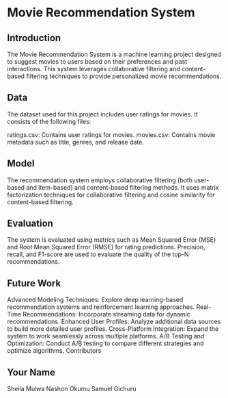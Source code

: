 
# Movie Recommendation System

## Introduction

The Movie Recommendation System is a machine learning project designed to suggest movies to users based on their preferences and past interactions. This system leverages collaborative filtering and content-based filtering techniques to provide personalized movie recommendations.


## Data
The dataset used for this project includes user ratings for movies. It consists of the following files:

ratings.csv: Contains user ratings for movies.
movies.csv: Contains movie metadata such as title, genres, and release date.
## Model
The recommendation system employs collaborative filtering (both user-based and item-based) and content-based filtering methods. It uses matrix factorization techniques for collaborative filtering and cosine similarity for content-based filtering.

## Evaluation
The system is evaluated using metrics such as Mean Squared Error (MSE) and Root Mean Squared Error (RMSE) for rating predictions. Precision, recall, and F1-score are used to evaluate the quality of the top-N recommendations.

## Future Work
Advanced Modeling Techniques: Explore deep learning-based recommendation systems and reinforcement learning approaches.
Real-Time Recommendations: Incorporate streaming data for dynamic recommendations.
Enhanced User Profiles: Analyze additional data sources to build more detailed user profiles.
Cross-Platform Integration: Expand the system to work seamlessly across multiple platforms.
A/B Testing and Optimization: Conduct A/B testing to compare different strategies and optimize algorithms.
Contributors
## Your Name
Sheila Mulwa
Nashon Okumu
Samuel Gichuru

